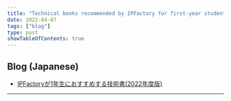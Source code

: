 ```yaml
---
title: "Technical books recommended by IPFactory for first-year students (2022 edition)"
date: 2022-04-07
tags: ["blog"]
type: post
showTableOfContents: true
---
```


## Blog (Japanese)
- [IPFactoryが1年生におすすめする技術書(2022年度版)](https://scgajge12.hatenablog.com/entry/ipfactory_books_2022)

---
